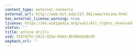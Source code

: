 ```yaml
---
content_type: external-resource
external_url: http://web.mit.edu/21f.501/www/review.html
has_external_license_warning: true
license: https://en.wikipedia.org/wiki/All_rights_reserved
status: ''
title: online drills
uid: 7437df5c-2422-422e-b5b3-85386d2e0c95
wayback_url: ''
---
```


